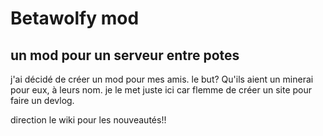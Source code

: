 # Betawolfy mod

## un mod pour un serveur entre potes

j'ai décidé de créer un mod pour mes amis. le but? Qu'ils aient un minerai pour eux, à leurs nom. je le met juste ici car flemme de créer un site pour faire un devlog.

direction le wiki pour les nouveautés!!
